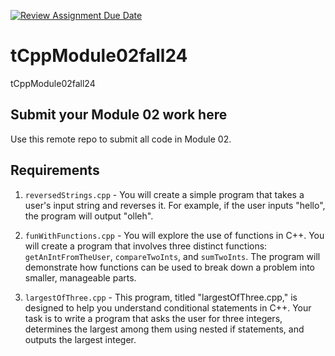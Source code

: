 [![Review Assignment Due Date](https://classroom.github.com/assets/deadline-readme-button-22041afd0340ce965d47ae6ef1cefeee28c7c493a6346c4f15d667ab976d596c.svg)](https://classroom.github.com/a/qs41K8rd)

# tCppModule02fall24

tCppModule02fall24

## Submit your Module 02 work here

Use this remote repo to submit all code in Module 02.

## Requirements

1. `reversedStrings.cpp` - You will create a simple program that takes a user's input string and reverses it. For example, if the user inputs "hello", the program will output "olleh".

2. `funWithFunctions.cpp` - You will explore the use of functions in C++. You will create a program that involves three distinct functions: `getAnIntFromTheUser`, `compareTwoInts`, and `sumTwoInts`. The program will demonstrate how functions can be used to break down a problem into smaller, manageable parts.

3. `largestOfThree.cpp` - This program, titled "largestOfThree.cpp," is designed to help you understand conditional statements in C++. Your task is to write a program that asks the user for three integers, determines the largest among them using nested if statements, and outputs the largest integer.
